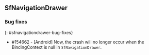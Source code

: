 ## SfNavigationDrawer

### Bug fixes
{: #sfnavigationdrawer-bug-fixes}

* \#154662 - [Android] Now, the crash will no longer occur when the BindingContext is null in `SfNavigationDrawer`.